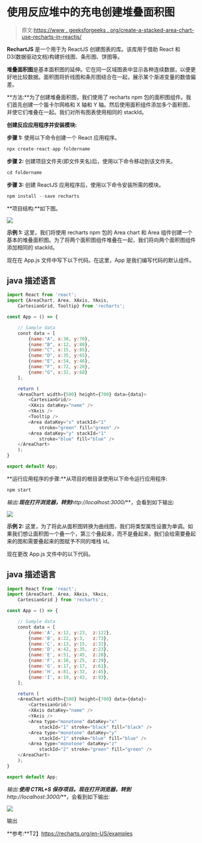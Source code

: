 # 使用反应堆中的充电创建堆叠面积图

> 原文:[https://www . geeksforgeeks . org/create-a-stacked-area-chart-use-recharts-in-reactjs/](https://www.geeksforgeeks.org/create-a-stacked-area-chart-using-recharts-in-reactjs/)

**RechartJS** 是一个用于为 ReactJS 创建图表的库。该库用于借助 React 和 D3(数据驱动文档)构建折线图、条形图、饼图等。

**堆叠面积图**是基本面积图的延伸。它在同一区域图表中显示各种连续数据，以便更好地比较数据。面积图将折线图和条形图结合在一起，展示某个渐进变量的数值偏差。

**方法:**为了创建堆叠面积图，我们使用了 recharts npm 包的面积图组件。我们首先创建一个笛卡尔网格和 X 轴和 Y 轴。然后使用面积组件添加多个面积图，并使它们堆叠在一起。我们对所有图表使用相同的 stackId。

**创建反应应用程序并安装模块:**

**步骤 1:** 使用以下命令创建一个 React 应用程序。

```jsx
npx create-react-app foldername
```

**步骤 2:** 创建项目文件夹(即文件夹名)后，使用以下命令移动到该文件夹。

```jsx
cd foldername
```

**步骤 3:** 创建 ReactJS 应用程序后，使用以下命令安装所需的模块。

```jsx
npm install --save recharts
```

**项目结构:**如下图。

![](img/f04ae0d8b722a9fff0bd9bd138b29c23.png)

**示例 1:** 这里，我们将使用 recharts npm 包的 Area chart 和 Area 组件创建一个基本的堆叠面积图。为了将两个面积图组件堆叠在一起，我们将向两个面积图组件添加相同的 stackId。

现在在 App.js 文件中写下以下代码。在这里，App 是我们编写代码的默认组件。

## java 描述语言

```jsx
import React from 'react';
import {AreaChart, Area, XAxis, YAxis, 
    CartesianGrid, Tooltip} from 'recharts';

const App = () => {

    // Sample data
    const data = [
        {name:"A", x:30, y:70},
        {name:"B", x:12, y:88},
        {name:"C", x:15, y:85},
        {name:"D", x:35, y:65},
        {name:"E", x:54, y:46},
        {name:"F", x:72, y:28},
        {name:"G", x:32, y:68}
    ];

    return (
    <AreaChart width={500} height={700} data={data}>
        <CartesianGrid/>
        <XAxis dataKey="name" />
        <YAxis />
        <Tooltip />
        <Area dataKey="x" stackId="1" 
            stroke="green" fill="green" />
        <Area dataKey="y" stackId="1" 
            stroke="blue" fill="blue" />
    </AreaChart>
    );
}

export default App;
```

**运行应用程序的步骤:**从项目的根目录使用以下命令运行应用程序:

```jsx
npm start
```

**输出:**现在打开浏览器，转到***http://localhost:3000/***，会看到如下输出:

![](img/be51676622eace800bc200e465842c5a.png)

**示例 2:** 这里，为了将此从面积图转换为曲线图，我们将类型属性设置为单调。如果我们想让面积图一个叠一个，第三个叠起来，而不是叠起来，我们会给需要叠起来的图和需要叠起来的图赋予不同的堆栈 id。

现在更改 App.js 文件中的以下代码。

## java 描述语言

```jsx
import React from 'react';
import {AreaChart, Area, XAxis, YAxis, 
    CartesianGrid } from 'recharts';

const App = () => {

    // Sample data
    const data = [
        {name:'A', x:12, y:23,  z:122},
        {name:'B', x:22, y:3,   z:73},
        {name:'C', x:13, y:15,  z:32},
        {name:'D', x:42, y:35,  z:23},
        {name:'E', x:51, y:45,  z:20},
        {name:'F', x:16, y:25,  z:29},
        {name:'G', x:17, y:17,  z:61},
        {name:'H', x:81, y:32,  z:45},
        {name:'I', x:19, y:43,  z:93},
    ];

    return (
    <AreaChart width={500} height={700} data={data}>
        <CartesianGrid/>
        <XAxis dataKey="name" />
        <YAxis />
        <Area type="monotone" dataKey="x" 
            stackId="1" stroke="black" fill="black" />
        <Area type="monotone" dataKey="y" 
            stackId="1" stroke="blue" fill="blue" />
        <Area type="monotone" dataKey="z" 
            stackId="2" stroke="green" fill="green" />
    </AreaChart>
    );
}

export default App;
```

**输出:**使用 **CTRL+S** 保存项目。现在打开浏览器，转到***http://localhost:3000/***，会看到如下输出:

![](img/1f13e76a81817e7a3439311ae4fdcfb6.png)

输出

**参考:**T2】https://recharts.org/en-US/examples